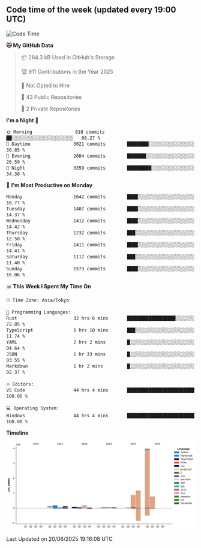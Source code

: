 ## Code time of the week (updated every 19:00 UTC)

<!--START_SECTION:waka-->
![Code Time](http://img.shields.io/badge/Code%20Time-5%2C043%20hrs%2038%20mins-blue)

**🐱 My GitHub Data** 

> 📦 284.3 kB Used in GitHub's Storage 
 > 
> 🏆 911 Contributions in the Year 2025
 > 
> 🚫 Not Opted to Hire
 > 
> 📜 43 Public Repositories 
 > 
> 🔑 2 Private Repositories 
 > 
**I'm a Night 🦉** 

```text
🌞 Morning                810 commits         ██░░░░░░░░░░░░░░░░░░░░░░░   08.27 % 
🌆 Daytime                3021 commits        ████████░░░░░░░░░░░░░░░░░   30.85 % 
🌃 Evening                2604 commits        ███████░░░░░░░░░░░░░░░░░░   26.59 % 
🌙 Night                  3359 commits        █████████░░░░░░░░░░░░░░░░   34.30 % 
```
📅 **I'm Most Productive on Monday** 

```text
Monday                   1642 commits        ████░░░░░░░░░░░░░░░░░░░░░   16.77 % 
Tuesday                  1407 commits        ████░░░░░░░░░░░░░░░░░░░░░   14.37 % 
Wednesday                1412 commits        ████░░░░░░░░░░░░░░░░░░░░░   14.42 % 
Thursday                 1232 commits        ███░░░░░░░░░░░░░░░░░░░░░░   12.58 % 
Friday                   1411 commits        ████░░░░░░░░░░░░░░░░░░░░░   14.41 % 
Saturday                 1117 commits        ███░░░░░░░░░░░░░░░░░░░░░░   11.40 % 
Sunday                   1573 commits        ████░░░░░░░░░░░░░░░░░░░░░   16.06 % 
```


📊 **This Week I Spent My Time On** 

```text
🕑︎ Time Zone: Asia/Tokyo

💬 Programming Languages: 
Rust                     32 hrs 6 mins       ██████████████████░░░░░░░   72.85 % 
TypeScript               5 hrs 10 mins       ███░░░░░░░░░░░░░░░░░░░░░░   11.74 % 
YAML                     2 hrs 2 mins        █░░░░░░░░░░░░░░░░░░░░░░░░   04.64 % 
JSON                     1 hr 33 mins        █░░░░░░░░░░░░░░░░░░░░░░░░   03.55 % 
Markdown                 1 hr 2 mins         █░░░░░░░░░░░░░░░░░░░░░░░░   02.37 % 

🔥 Editors: 
VS Code                  44 hrs 4 mins       █████████████████████████   100.00 % 

💻 Operating System: 
Windows                  44 hrs 4 mins       █████████████████████████   100.00 % 
```

**Timeline**

![Lines of Code chart](https://raw.githubusercontent.com/SARDONYX-sard/SARDONYX-sard/main/assets/bar_graph.png)


 Last Updated on 20/06/2025 19:16:08 UTC
<!--END_SECTION:waka-->